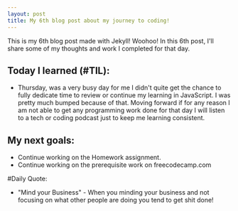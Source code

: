 ```yaml
---
layout: post
title: My 6th blog post about my journey to coding!
---
```


This is my 6th blog post made with Jekyll! Woohoo! In this 6th post, I'll share
some of my thoughts and work I completed for that day.

## Today I learned (#TIL):
- Thursday, was a very busy day for me I didn't quite get the chance to fully
dedicate time to review or continue my learning in JavaScript. I was pretty much
bumped because of that. Moving forward if for any reason I am not able to get
any programming work done for that day I will listen to a tech or coding podcast
just to keep me learning consistent.  

## My next goals:

- Continue working on the Homework assignment.
- Continue working on the prerequisite work on freecodecamp.com

#Daily Quote:
 - "Mind your Business" - When you minding your business and not focusing on
 what other people are doing you tend to get shit done!
